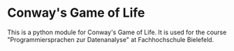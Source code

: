 Conway's Game of Life
=====================

This is a python module for Conway's Game of Life. It is used for the course "Programmiersprachen zur Datenanalyse" at Fachhochschule Bielefeld.
